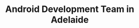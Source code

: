 ---
title: Android Development Team in Adelaide
permalink: /landings/locations/adelaide/developer/android
technology: Android
location: Adelaide
---